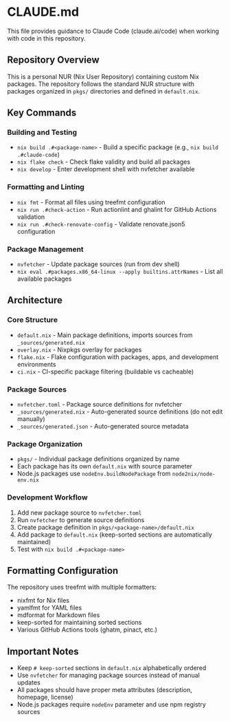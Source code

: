 # CLAUDE.md

This file provides guidance to Claude Code (claude.ai/code) when working with code in this repository.

## Repository Overview

This is a personal NUR (Nix User Repository) containing custom Nix packages. The repository follows the standard NUR structure with packages organized in `pkgs/` directories and defined in `default.nix`.

## Key Commands

### Building and Testing

- `nix build .#<package-name>` - Build a specific package (e.g., `nix build .#claude-code`)
- `nix flake check` - Check flake validity and build all packages
- `nix develop` - Enter development shell with nvfetcher available

### Formatting and Linting

- `nix fmt` - Format all files using treefmt configuration
- `nix run .#check-action` - Run actionlint and ghalint for GitHub Actions validation
- `nix run .#check-renovate-config` - Validate renovate.json5 configuration

### Package Management

- `nvfetcher` - Update package sources (run from dev shell)
- `nix eval .#packages.x86_64-linux --apply builtins.attrNames` - List all available packages

## Architecture

### Core Structure

- `default.nix` - Main package definitions, imports sources from `_sources/generated.nix`
- `overlay.nix` - Nixpkgs overlay for packages
- `flake.nix` - Flake configuration with packages, apps, and development environments
- `ci.nix` - CI-specific package filtering (buildable vs cacheable)

### Package Sources

- `nvfetcher.toml` - Package source definitions for nvfetcher
- `_sources/generated.nix` - Auto-generated source definitions (do not edit manually)
- `_sources/generated.json` - Auto-generated source metadata

### Package Organization

- `pkgs/` - Individual package definitions organized by name
- Each package has its own `default.nix` with source parameter
- Node.js packages use `nodeEnv.buildNodePackage` from `node2nix/node-env.nix`

### Development Workflow

1. Add new package source to `nvfetcher.toml`
1. Run `nvfetcher` to generate source definitions
1. Create package definition in `pkgs/<package-name>/default.nix`
1. Add package to `default.nix` (keep-sorted sections are automatically maintained)
1. Test with `nix build .#<package-name>`

## Formatting Configuration

The repository uses treefmt with multiple formatters:

- nixfmt for Nix files
- yamlfmt for YAML files
- mdformat for Markdown files
- keep-sorted for maintaining sorted sections
- Various GitHub Actions tools (ghatm, pinact, etc.)

## Important Notes

- Keep `# keep-sorted` sections in `default.nix` alphabetically ordered
- Use `nvfetcher` for managing package sources instead of manual updates
- All packages should have proper meta attributes (description, homepage, license)
- Node.js packages require `nodeEnv` parameter and use npm registry sources

